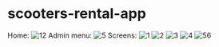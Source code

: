 # scooters-rental-app

Home:
![12](https://github.com/FilipKarkowski/scooters-rental-app/assets/114432611/b7ca29d9-88a6-4c31-a5bf-740f0f19bd76)
Admin menu:
![5](https://github.com/FilipKarkowski/scooters-rental-app/assets/114432611/3b95de80-3ab8-40ce-8f49-bc84c0fc9a75)
Screens:
![1](https://github.com/FilipKarkowski/scooters-rental-app/assets/114432611/9a16dad3-b302-419d-b0c4-0888a2ee5981)
![2](https://github.com/FilipKarkowski/scooters-rental-app/assets/114432611/6f7fd48c-8a4d-4782-9596-c0f10945c5bd)
![3](https://github.com/FilipKarkowski/scooters-rental-app/assets/114432611/e7e47a05-b7bd-4bc4-a0b6-350a04e23c8e)
![4](https://github.com/FilipKarkowski/scooters-rental-app/assets/114432611/902ec7a6-34d7-4e27-a22d-b440819d4e52)
![56](https://github.com/FilipKarkowski/scooters-rental-app/assets/114432611/429f42b8-621a-45b9-8964-5c0a1df42e54)
